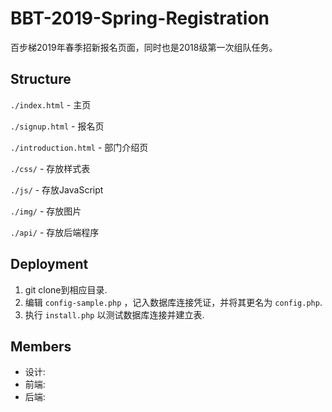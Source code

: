# BBT-2019-Spring-Registration
百步梯2019年春季招新报名页面，同时也是2018级第一次组队任务。

## Structure
`./index.html` - 主页

`./signup.html` - 报名页

`./introduction.html` - 部门介绍页

`./css/` - 存放样式表

`./js/` - 存放JavaScript

`./img/` - 存放图片

`./api/` - 存放后端程序

## Deployment
1. git clone到相应目录.
2. 编辑 `config-sample.php` ，记入数据库连接凭证，并将其更名为 `config.php`.
3. 执行 `install.php` 以测试数据库连接并建立表.

## Members
* 设计:
* 前端:
* 后端:

